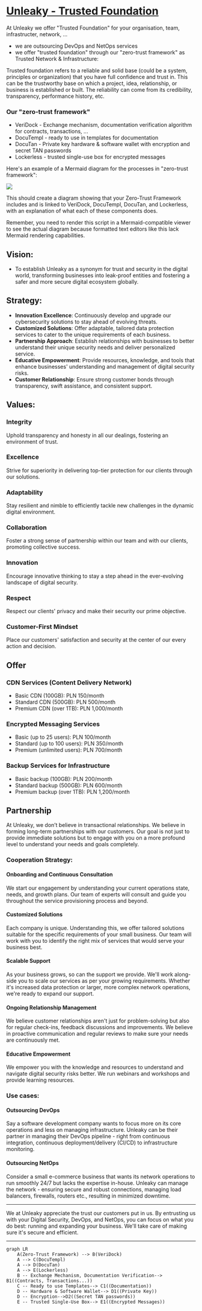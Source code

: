 # [Unleaky - Trusted Foundation](http://www.unleaky.com)


At Unleaky we offer "Trusted Foundation" for your organisation, team, infrastructer, network, ...

+ we are outsourcing DevOps and NetOps services 
+ we offer "trusted foundation" through our "zero-trust framework" as Trusted Network & Infrastructure:


Trusted foundation refers to a reliable and solid base (could be a system, principles or organization) that you have full confidence and trust in. 
This can be the trustworthy base on which a project, idea, relationship, or business is established or built.
The reliability can come from its credibility, transparency, performance history, etc.


### Our "zero-trust framework"

+ VeriDock - Exchange mechanism, documentation verification algorithm for contracts, transactions, ...
+ DocuTempl - ready to use in templates for documentation
+ DocuTan - Private key hardware & software wallet with encryption and secret TAN passwords
+ Lockerless - trusted single-use box for encrypted messages


Here's an example of a Mermaid diagram for the processes in "zero-trust framework":

[![](https://mermaid.ink/img/pako:eNpVUcFqwzAM_RXhw0ghKWzHHAZtkzFYO0bbbTByEYmahiZ2kJ21ofTfp3jpIT7J7-k9PctXlZuCVKxKxvYI622mQc4i-CE20Z476-CFsaGz4dMMougZlsEXcZWY_DQbmz28CgTq9tS09QRP_nHUEzQN1mJAXJO1I7EUAtJLfkRdEmxoKCrbhDDoG9IOXWU0DMMPVe4vPs5jEKyMdoy5syHsGbWVUlg7n89no_lqMN8SFj04A50l8EnRkfXhxWQy5q5LBt0rcnFGJniAnTk4X35jXZPzDxTtB1e_4gVv1E-Uqc65b8eoyVMQ7ChncrBfvEOL1spWC3tXpIPCr5wK2FW6rCn6lKRLc_Erkzmjn_AbWRyWJGIVqoa4waqQb7wOVplyR2ooU7GUBfIpU5m-SR92zux6navYcUeh6tpCUicVyu83Kj5gben2B1RepkM?type=png)](https://mermaid.live/edit#pako:eNpVUcFqwzAM_RXhw0ghKWzHHAZtkzFYO0bbbTByEYmahiZ2kJ21ofTfp3jpIT7J7-k9PctXlZuCVKxKxvYI622mQc4i-CE20Z476-CFsaGz4dMMougZlsEXcZWY_DQbmz28CgTq9tS09QRP_nHUEzQN1mJAXJO1I7EUAtJLfkRdEmxoKCrbhDDoG9IOXWU0DMMPVe4vPs5jEKyMdoy5syHsGbWVUlg7n89no_lqMN8SFj04A50l8EnRkfXhxWQy5q5LBt0rcnFGJniAnTk4X35jXZPzDxTtB1e_4gVv1E-Uqc65b8eoyVMQ7ChncrBfvEOL1spWC3tXpIPCr5wK2FW6rCn6lKRLc_Erkzmjn_AbWRyWJGIVqoa4waqQb7wOVplyR2ooU7GUBfIpU5m-SR92zux6navYcUeh6tpCUicVyu83Kj5gben2B1RepkM)


This should create a diagram showing that your Zero-Trust Framework includes and is linked to VeriDock, DocuTempl, DocuTan, and Lockerless, with an explanation of what each of these components does. 

Remember, you need to render this script in a Mermaid-compatible viewer to see the actual diagram because formatted text editors like this lack Mermaid rendering capabilities.


## Vision: 
+ To establish Unleaky as a synonym for trust and security in the digital world, transforming businesses into leak-proof entities and fostering a safer and more secure digital ecosystem globally.

## Strategy: 

+ **Innovation Excellence**: Continuously develop and upgrade our cybersecurity solutions to stay ahead of evolving threats. 
+ **Customized Solutions**: Offer adaptable, tailored data protection services to cater to the unique requirements of each business. 
+ **Partnership Approach**: Establish relationships with businesses to better understand their unique security needs and deliver personalized service.
+ **Educative Empowerment**: Provide resources, knowledge, and tools that enhance businesses' understanding and management of digital security risks.
+ **Customer Relationship**: Ensure strong customer bonds through transparency, swift assistance, and consistent support.

## Values: 

### Integrity
Uphold transparency and honesty in all our dealings, fostering an environment of trust.

### Excellence
Strive for superiority in delivering top-tier protection for our clients through our solutions.

### Adaptability
Stay resilient and nimble to efficiently tackle new challenges in the dynamic digital environment.

### Collaboration
Foster a strong sense of partnership within our team and with our clients, promoting collective success.

### Innovation
Encourage innovative thinking to stay a step ahead in the ever-evolving landscape of digital security.

### Respect
Respect our clients' privacy and make their security our prime objective.

### Customer-First Mindset
Place our customers' satisfaction and security at the center of our every action and decision.


## Offer

### CDN Services (Content Delivery Network)
- Basic CDN (100GB): PLN 150/month
- Standard CDN (500GB): PLN 500/month
- Premium CDN (over 1TB): PLN 1,000/month

### Encrypted Messaging Services
- Basic (up to 25 users): PLN 100/month
- Standard (up to 100 users): PLN 350/month
- Premium (unlimited users): PLN 700/month

### Backup Services for Infrastructure
- Basic backup (100GB): PLN 200/month
- Standard backup (500GB): PLN 600/month
- Premium backup (over 1TB): PLN 1,200/month


## Partnership

At Unleaky, we don’t believe in transactional relationships. 
We believe in forming long-term partnerships with our customers. 
Our goal is not just to provide immediate solutions but to engage with you on a more profound level to understand your needs and goals completely.

### Cooperation Strategy:

#### Onboarding and Continuous Consultation
We start our engagement by understanding your current operations state, needs, and growth plans. Our team of experts will consult and guide you throughout the service provisioning process and beyond.

#### Customized Solutions
Each company is unique. Understanding this, we offer tailored solutions suitable for the specific requirements of your small business. Our team will work with you to identify the right mix of services that would serve your business best.

#### Scalable Support
As your business grows, so can the support we provide. We'll work along-side you to scale our services as per your growing requirements. Whether it's increased data protection or larger, more complex network operations, we're ready to expand our support.

#### Ongoing Relationship Management
We believe customer relationships aren't just for problem-solving but also for regular check-ins, feedback discussions and improvements. We believe in proactive communication and regular reviews to make sure your needs are continuously met.

#### Educative Empowerment
We empower you with the knowledge and resources to understand and navigate digital security risks better. We run webinars and workshops and provide learning resources.



### Use cases:

#### Outsourcing DevOps
Say a software development company wants to focus more on its core operations and less on managing infrastructure. 
Unleaky can be their partner in managing their DevOps pipeline - right from continuous integration, continuous deployment/delivery (CI/CD) to infrastructure monitoring.

#### Outsourcing NetOps
Consider a small e-commerce business that wants its network operations to run smoothly 24/7 but lacks the expertise in-house. 
Unleaky can manage the network - ensuring secure and robust connections, managing load balancers, firewalls, routers etc., resulting in minimized downtime.

---

We at Unleaky appreciate the trust our customers put in us. 
By entrusting us with your Digital Security, DevOps, and NetOps, you can focus on what you do best: running and expanding your business. 
We'll take care of making sure it's secure and efficient.



---


```mermaid
graph LR
    A(Zero-Trust Framework) --> B(VeriDock)
    A --> C(DocuTempl)
    A --> D(DocuTan)
    A --> E(Lockerless)
    B -- Exchange Mechanism, Documentation Verification--> B1((Contracts, Transactions...))
    C -- Ready to use Templates--> C1((Documentation))
    D -- Hardware & Software Wallet--> D1((Private Key))
    D -- Encryption-->D2((Secret TAN passwords))
    E -- Trusted Single-Use Box--> E1((Encrypted Messages))
```
